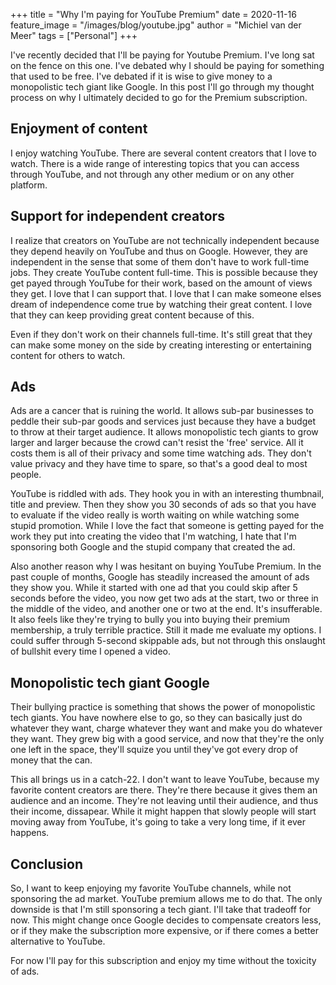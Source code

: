 +++
title = "Why I'm paying for YouTube Premium"
date = 2020-11-16
feature_image = "/images/blog/youtube.jpg"
author = "Michiel van der Meer"
tags = ["Personal"]
+++

I've recently decided that I'll be paying for Youtube Premium. I've long sat on the fence on this one. I've debated why I should be paying for something that used to be free. I've debated if it is wise to give money to a monopolistic tech giant like Google. In this post I'll go through my thought process on why I ultimately decided to go for the Premium subscription.

## Enjoyment of content
I enjoy watching YouTube. There are several content creators that I love to watch. There is a wide range of interesting topics that you can access through YouTube, and not through any other medium or on any other platform.

## Support for independent creators
I realize that creators on YouTube are not technically independent because they depend heavily on YouTube and thus on Google. However, they are independent in the sense that some of them don't have to work full-time jobs. They create YouTube content full-time. This is possible because they get payed through YouTube for their work, based on the amount of views they get. I love that I can support that. I love that I can make someone elses dream of independence come true by watching their great content. I love that they can keep providing great content because of this.

Even if they don't work on their channels full-time. It's still great that they can make some money on the side by creating interesting or entertaining content for others to watch.

## Ads
Ads are a cancer that is ruining the world. It allows sub-par businesses to peddle their sub-par goods and services just because they have a budget to throw at their target audience. It allows monopolistic tech giants to grow larger and larger because the crowd can't resist the 'free' service. All it costs them is all of their privacy and some time watching ads. They don't value privacy and they have time to spare, so that's a good deal to most people.

YouTube is riddled with ads. They hook you in with an interesting thumbnail, title and preview. Then they show you 30 seconds of ads so that you have to evaluate if the video really is worth waiting on while watching some stupid promotion. While I love the fact that someone is getting payed for the work they put into creating the video that I'm watching, I hate that I'm sponsoring both Google and the stupid company that created the ad.

Also another reason why I was hesitant on buying YouTube Premium. In the past couple of months, Google has steadily increased the amount of ads they show you. While it started with one ad that you could skip after 5 seconds before the video, you now get two ads at the start, two or three in the middle of the video, and another one or two at the end. It's insufferable. It also feels like they're trying to bully you into buying their premium membership, a truly terrible practice. Still it made me evaluate my options. I could suffer through 5-second skippable ads, but not through this onslaught of bullshit every time I opened a video. 

## Monopolistic tech giant Google
Their bullying practice is something that shows the power of monopolistic tech giants. You have nowhere else to go, so they can basically just do whatever they want, charge whatever they want and make you do whatever they want. They grew big with a good service, and now that they're the only one left in the space, they'll squize you until they've got every drop of money that the can.

This all brings us in a catch-22. I don't want to leave YouTube, because my favorite content creators are there. They're there because it gives them an audience and an income. They're not leaving until their audience, and thus their income, dissapear. While it might happen that slowly people will start moving away from YouTube, it's going to take a very long time, if it ever happens.

## Conclusion
So, I want to keep enjoying my favorite YouTube channels, while not sponsoring the ad market. YouTube premium allows me to do that. The only downside is that I'm still sponsoring a tech giant. I'll take that tradeoff for now. This might change once Google decides to compensate creators less, or if they make the subscription more expensive, or if there comes a better alternative to YouTube. 

For now I'll pay for this subscription and enjoy my time without the toxicity of ads.